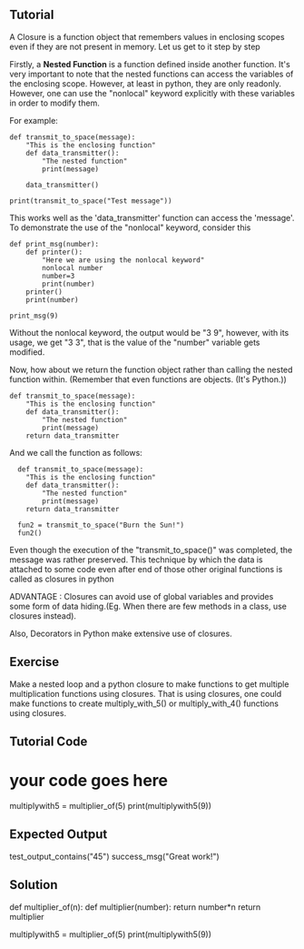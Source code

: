 Tutorial
--------

A Closure is a function object that remembers values in enclosing scopes even if they are not present in memory. Let us get to it step by step

Firstly, a **Nested Function** is a function defined inside another function. It's very important to note that the nested functions can access the variables of the enclosing scope. However, at least in python, they are only readonly. However, one can use the "nonlocal" keyword explicitly with these variables in order to modify them.

For example:

    def transmit_to_space(message):
        "This is the enclosing function"
        def data_transmitter():
            "The nested function"
            print(message)
    
        data_transmitter()
    
    print(transmit_to_space("Test message"))

This works well as the 'data_transmitter' function can access the 'message'. To demonstrate the use of the "nonlocal" keyword, consider this

    def print_msg(number):
        def printer():
            "Here we are using the nonlocal keyword"
            nonlocal number
            number=3
            print(number)
        printer()
        print(number)
    
    print_msg(9)

Without the nonlocal keyword, the output would be "3 9", however, with its usage, we get "3 3", that is the value of the "number" variable gets modified.

Now, how about we return the function object rather than calling the nested function within. (Remember that even functions are objects. (It's Python.))

    def transmit_to_space(message):
        "This is the enclosing function"
        def data_transmitter():
            "The nested function"
            print(message)
        return data_transmitter

And we call the function as follows:


      def transmit_to_space(message):
        "This is the enclosing function"
        def data_transmitter():
            "The nested function"
            print(message)
        return data_transmitter
        
  	  fun2 = transmit_to_space("Burn the Sun!")
  	  fun2()

Even though the execution of the "transmit_to_space()" was completed, the message was rather preserved. This technique by which the data is attached to some code even after end of those other original functions is called as closures in python

ADVANTAGE : Closures can avoid use of global variables and provides some form of data hiding.(Eg. When there are few methods in a class, use closures instead).

Also, Decorators in Python make extensive use of closures.

Exercise
--------

Make a nested loop and a python closure to make functions to get multiple multiplication functions using closures. That is using closures, one could make functions to create multiply_with_5() or multiply_with_4() functions using closures.

Tutorial Code
-------------

# your code goes here

multiplywith5 = multiplier_of(5)
print(multiplywith5(9))

Expected Output
---------------

test_output_contains("45")
success_msg("Great work!")

Solution
--------

def multiplier_of(n):
    def multiplier(number):
        return number*n
    return multiplier

multiplywith5 = multiplier_of(5)
print(multiplywith5(9))
